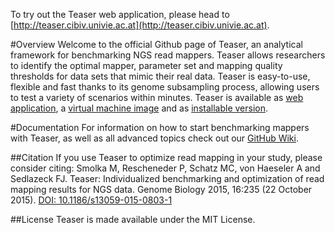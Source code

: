 To try out the Teaser web application, please head to [http://teaser.cibiv.univie.ac.at](http://teaser.cibiv.univie.ac.at).

#Overview
Welcome to the official Github page of Teaser, an analytical framework for benchmarking NGS read mappers. Teaser allows researchers to identify the optimal mapper, parameter set and mapping quality thresholds for data sets that mimic their real data. Teaser is easy-to-use, flexible and fast thanks to its genome subsampling process, allowing users to test a variety of scenarios within minutes. Teaser is available as [web application](http://teaser.cibiv.univie.ac.at), a [virtual machine image](https://github.com/Cibiv/Teaser#advanced-users-virtual-machine-image) and as [installable version](https://github.com/Cibiv/Teaser#advanced-users-installation).

#Documentation
For information on how to start benchmarking mappers with Teaser, as well as all advanced topics check out our [GitHub Wiki](https://github.com/Cibiv/Teaser/wiki).

##Citation
If you use Teaser to optimize read mapping in your study, please consider citing: Smolka M, Rescheneder P, Schatz MC, von Haeseler A and Sedlazeck FJ. Teaser: Individualized benchmarking and optimization of read mapping results for NGS data. Genome Biology 2015, 16:235 (22 October 2015). [DOI: 10.1186/s13059-015-0803-1](http://www.genomebiology.com/2015/16/1/235)

##License
Teaser is made available under the MIT License.
